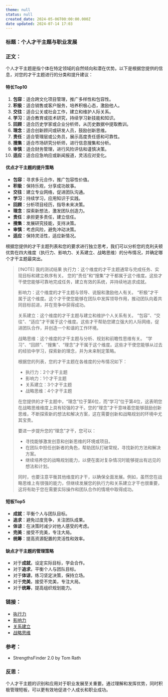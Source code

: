 ```yaml
---
theme: null
status: null
created_date: 2024-05-06T00:00:00.000Z
date updated: 2024-07-14 17:03
---
```

### **标题**：个人才干主题与职业发展

### **正文**：

个人才干主题是指个体在特定领域的自然倾向和潜在优势。以下是根据您提供的信息，对您的才干主题进行的分类和提升建议：

#### 特长Top10

1. **包容**：适合跨文化项目管理，推广多样性和包容性。
2. **积极**：适合销售或客户服务，培养积极心态，激励他人。
3. **交往**：适合公关或社会工作，建立和维护人际关系。
4. **学习**：适合教育或技术研究，持续学习新技能和知识。
5. **回顾**：适合历史学家或企业分析师，从历史数据中提取教训。
6. **理念**：适合创新顾问或研发人员，鼓励创新思维。
7. **责任**：适合管理层或公务员，展示高度责任感和可靠性。
8. **搜集**：适合市场研究分析师，进行信息搜集和分析。
9. **审慎**：适合财务管理，进行风险评估和谨慎决策。
10. **适应**：适合应急响应或新闻报道，灵活应对变化。

#### 优点才干主题的提升策略

- **包容**：寻求多元合作，推广包容性价值。
- **积极**：保持乐观，分享成功故事。
- **交往**：建立专业网络，促进团队沟通。
- **学习**：持续学习，应用知识于实践。
- **回顾**：分析项目经历，指导未来决策。
- **理念**：探索新想法，激发团队创造力。
- **责任**：承担更多责任，建立信任。
- **搜集**：发展研究技能，支持决策。
- **审慎**：考虑风险，避免冲动决策。
- **适应**：保持灵活性，适应新情况。

根据您提供的才干主题列表和您的要求进行独立思考，我们可以分析您的克利夫顿优势在四大维度（执行力、影响力、关系建立、战略思维）的分布情况，并确定哪个才干主题最突出。

> [!NOTE] 我的测试结果
> 执行力：这个维度的才干主题通常与完成任务、实现目标和建立秩序有关。
> 您的“责任”和“搜集”才干都属于这个维度。这些才干使您能够可靠地完成任务，建立有效的系统，并持续地追求成就。
>
> 影响力：这个维度的才干主题与领导、说服和激励他人有关。
> “积极”才干属于这个维度。这个才干使您能够在团队中发挥领导作用，推动团队向着共同目标前进，并在竞争中获得成功。
>
> 关系建立：这个维度的才干主题与建立和维护个人关系有关。
> “包容”、“交往”、“适应”才干属于这个维度。这些才干帮助您建立强大的人际网络，促进团队合作，并创造一个和谐的工作环境。
>
> 战略思维：这个维度的才干主题与分析、规划和前瞻性思维有关。
> “学习”、“回顾”、“搜集”、“理念”才干属于这个维度。这些才干使您能够从过去的经验中学习，探索新的理念，并为未来制定策略。
>
> 根据您的列表，您的才干主题在各维度的分布情况如下：
>
> - 执行力：2个才干主题
> - 影响力：1个才干主题
> - 关系建立：3个才干主题
> - 战略思维：4个才干主题
>
> 在您提供的才干主题中，“理念”位于第6位，而“学习”位于第4位，这表明您在战略思维维度上具有较强的才干。您的“理念”才干意味着您能够鼓励创新思维，不断探索新的想法和解决方案，这在需要创新和战略规划的环境中尤其宝贵。
>
> 要进一步提升您的“理念”才干，您可以：
>
> - 寻找能够激发创意和创新思维的环境或项目。
> - 在团队中担任创新者的角色，帮助团队打破常规，寻找新的方法和解决方案。
> - 继续培养您的战略规划能力，以便在面对复杂情况时能够提出有远见的想法和计划。
>
> 同时，也要注意平衡其他维度的才干，以确保全面发展。例如，虽然您在战略思维上有很强的能力，但继续发展您的执行力和关系建立才干也很重要，这将有助于您在需要实际操作和团队合作的情境中取得成功。

#### 短板Top5

- **成就**：平衡个人与团队目标。
- **追求**：避免过度竞争，关注团队成果。
- **体谅**：在决策时减少对他人感受的考虑。
- **完美**：接受不完美，专注大局。
- **统筹**：提高资源配置的灵活性和效率。

#### 缺点才干主题的管理策略

- 对于**成就**，设定实际目标，学会合作。
- 对于**追求**，平衡个人与团队目标。
- 对于**体谅**，练习坚定决策，保持立场。
- 对于**完美**，接受不完美，专注大局。
- 对于**统筹**，提高组织规划能力。

### **链接**：

- [执行力](20230506-002)
- [影响力](20230506-007)
- [关系建立](20230506-004)
- [战略思维](20230506-001)

### **参考**：

- StrengthsFinder 2.0 by Tom Rath

### **反思**：

个人才干主题的识别和应用对于职业发展至关重要。通过理解和发挥优势，同时积极管理短板，可以更有效地促进个人成长和职业成功。